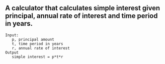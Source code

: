 ## A calculator that calculates simple interest given principal, annual rate of interest and time period in years.
```
Input:
   p, principal amount
   t, time period in years
   r, annual rate of interest
Output
   simple interest = p*t*r
```
